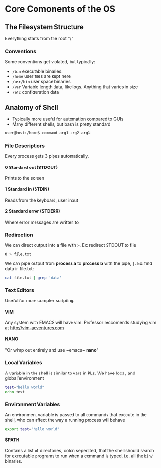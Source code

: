 # Core Comonents of the OS

## The Filesystem Structure

Everything starts from the root "/"

### Conventions

Some conventions get violated, but typically:

- `/bin` executable binaries.
- `/home` user files are kept here
- `/usr/bin` user space binaries
- `/var` Variable length data, like logs. Anything that varies in size
- `/etc` configuration data

## Anatomy of Shell

- Typically more useful for automation compared to GUIs
- Many different shells, but bash is pretty standard

```bash
user@host:/home$ command arg1 arg2 arg3
```

### File Descriptiors

Every process gets 3 pipes automatically.

#### 0 Standard out (STDOUT)

Prints to the screen

#### 1 Standard in (STDIN)

Reads from the keyboard, user input

#### 2 Standard error (STDERR)

Where error messages are written to

### Redirection

We can direct output into a file with `>`. Ex: redirect STDOUT to file 

```bash
0 > file.txt
```

We can pipe output from **process a** to **process b** with the pipe, `|`. Ex: find data in file.txt: 

```bash
cat file.txt | grep 'data'
```

### Text Editors

Useful for more complex scripting.

#### VIM

Any system with EMACS will have vim. Professor reccomends studying vim at http://vim-adventures.com

#### NANO

"Or wimp out entirely and use ~emacs~ **nano**"

### Local Variables

A variable in the shell is similar to vars in PLs. We have local, and global/environment

```bash
test="hello world"
echo test
```

### Environment Variables

An environment variable is passed to all commands that execute in the shell, who can affect the way a running process will behave

```bash
export test="hello world"
```

#### $PATH 

Contains a list of directories, colon seperated, that the shell should search for executable programs to run when a command is typed. i.e. all the `bin/` binaries. 

